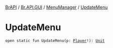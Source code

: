 [BrAPI](../../index.md) / [Br.API.GUI](../index.md) / [MenuManager](index.md) / [UpdateMenu](./-update-menu.md)

# UpdateMenu

`open static fun UpdateMenu(p: `[`Player`](https://hub.spigotmc.org/javadocs/spigot/org/bukkit/entity/Player.html)`!): `[`Unit`](https://kotlinlang.org/api/latest/jvm/stdlib/kotlin/-unit/index.html)